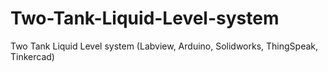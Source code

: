 # Two-Tank-Liquid-Level-system
Two Tank Liquid Level system (Labview, Arduino, Solidworks, ThingSpeak, Tinkercad)
